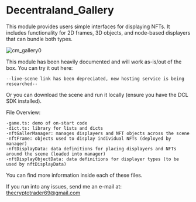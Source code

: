 # Decentraland_Gallery

This module provides users simple interfaces for displaying NFTs. It includes functionality 
for 2D frames, 3D objects, and node-based displayers that can bundle both types.
  
![cm_gallery0](https://user-images.githubusercontent.com/91359820/205761372-ae77a522-ff0e-498d-acfe-ec1bc673aa7b.png)

This module has been heavily documented and will work as-is/out of the box. You can try it out here:

	--live-scene link has been depreciated, new hosting service is being researched--

Or you can download the scene and run it locally (ensure you have the DCL SDK installed). 

File Overview:

	-game.ts: demo of on-start code
	-dict.ts: library for lists and dicts
	-nftGallerManager: manages displayers and NFT objects across the scene
	-nftFrame: objects used to display individual NFTs (deployed by manager)
	-nftDisplayData: data definitions for placing displayers and NFTs around the scene (loaded into manager)
	-nftDisplayObjectData: data definitions for displayer types (to be used by nftDisplayData)

You can find more information inside each of these files.

If you run into any issues, send me an e-mail at: 
  thecryptotrader69@gmail.com
